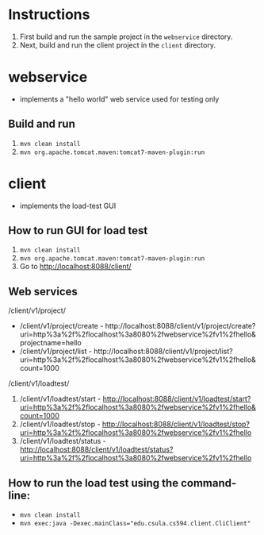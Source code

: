 Instructions
==========

1. First build and run the sample project in the `webservice` directory.
2. Next, build and run the client project in the `client` directory.

webservice
==========
* implements a "hello world" web service used for testing only

Build and run
--------------------------------
1. `mvn clean install`
2. `mvn org.apache.tomcat.maven:tomcat7-maven-plugin:run`


client
======
* implements the load-test GUI

How to run GUI for load test
--------------------------------
1. `mvn clean install`
2. `mvn org.apache.tomcat.maven:tomcat7-maven-plugin:run`
3. Go to [http://localhost:8088/client/](http://localhost:8088/client/)

Web services
--------------------------------

/client/v1/project/
* /client/v1/project/create - http://localhost:8088/client/v1/project/create?uri=http%3a%2f%2flocalhost%3a8080%2fwebservice%2fv1%2fhello&projectname=hello
* /client/v1/project/list - http://localhost:8088/client/v1/project/list?uri=http%3a%2f%2flocalhost%3a8080%2fwebservice%2fv1%2fhello&count=1000

/client/v1/loadtest/
1. /client/v1/loadtest/start - [http://localhost:8088/client/v1/loadtest/start?uri=http%3a%2f%2flocalhost%3a8080%2fwebservice%2fv1%2fhello&count=1000](http://localhost:8088/client/v1/start?uri=http%3a%2f%2flocalhost%3a8080%2fwebservice%2fv1%2fhello&count=1000)
2. /client/v1/loadtest/stop - [http://localhost:8088/client/v1/loadtest/stop?uri=http%3a%2f%2flocalhost%3a8080%2fwebservice%2fv1%2fhello](http://localhost:8088/client/v1/stop?uri=http%3a%2f%2flocalhost%3a8080%2fwebservice%2fv1%2fhello)
3. /client/v1/loadtest/status - [http://localhost:8088/client/v1/loadtest/status?uri=http%3a%2f%2flocalhost%3a8080%2fwebservice%2fv1%2fhello](http://localhost:8088/client/v1/status?uri=http%3a%2f%2flocalhost%3a8080%2fwebservice%2fv1%2fhello)

How to run the load test using the command-line:
--------------------------------
* `mvn clean install`
* `mvn exec:java -Dexec.mainClass="edu.csula.cs594.client.CliClient"`
